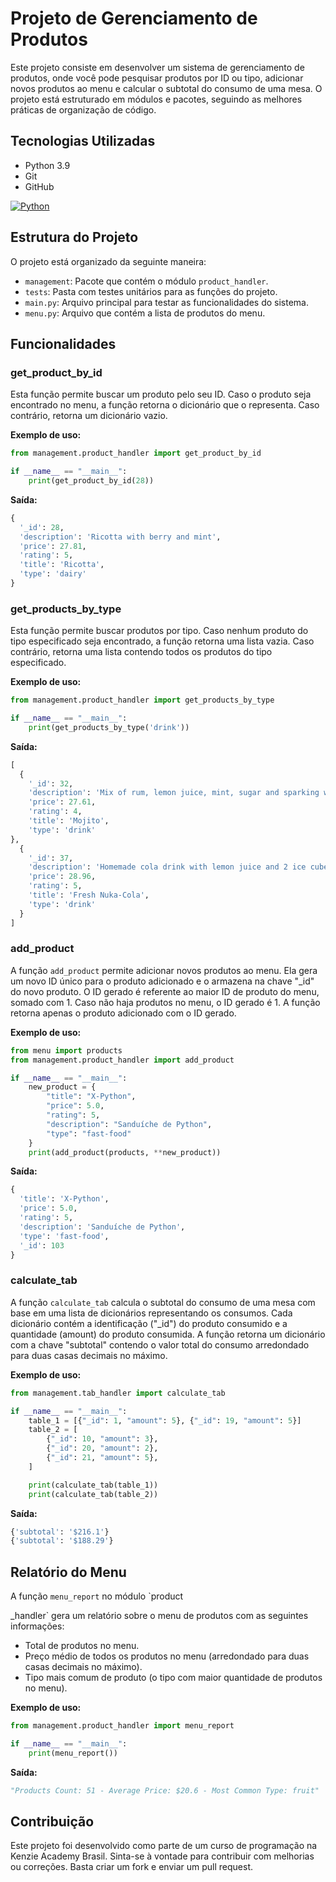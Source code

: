 # Projeto de Gerenciamento de Produtos

Este projeto consiste em desenvolver um sistema de gerenciamento de produtos, onde você pode pesquisar produtos por ID ou tipo, adicionar novos produtos ao menu e calcular o subtotal do consumo de uma mesa. O projeto está estruturado em módulos e pacotes, seguindo as melhores práticas de organização de código.

## Tecnologias Utilizadas

- Python 3.9
- Git
- GitHub

[![Python](https://img.shields.io/badge/Python-3.9-blue.svg)](https://www.python.org/downloads/release/python-390/)

## Estrutura do Projeto

O projeto está organizado da seguinte maneira:

- `management`: Pacote que contém o módulo `product_handler`.
- `tests`: Pasta com testes unitários para as funções do projeto.
- `main.py`: Arquivo principal para testar as funcionalidades do sistema.
- `menu.py`: Arquivo que contém a lista de produtos do menu.

## Funcionalidades

### get_product_by_id

Esta função permite buscar um produto pelo seu ID. Caso o produto seja encontrado no menu, a função retorna o dicionário que o representa. Caso contrário, retorna um dicionário vazio.

**Exemplo de uso:**

```python
from management.product_handler import get_product_by_id

if __name__ == "__main__":
    print(get_product_by_id(28))
```

**Saída:**

```python
{
  '_id': 28,
  'description': 'Ricotta with berry and mint',
  'price': 27.81,
  'rating': 5,
  'title': 'Ricotta',
  'type': 'dairy'
}
```

### get_products_by_type

Esta função permite buscar produtos por tipo. Caso nenhum produto do tipo especificado seja encontrado, a função retorna uma lista vazia. Caso contrário, retorna uma lista contendo todos os produtos do tipo especificado.

**Exemplo de uso:**

```python
from management.product_handler import get_products_by_type

if __name__ == "__main__":
    print(get_products_by_type('drink'))
```

**Saída:**

```python
[
  {
    '_id': 32,
    'description': 'Mix of rum, lemon juice, mint, sugar and sparking water',
    'price': 27.61,
    'rating': 4,
    'title': 'Mojito',
    'type': 'drink'
},
  {
    '_id': 37,
    'description': 'Homemade cola drink with lemon juice and 2 ice cubes',
    'price': 28.96,
    'rating': 5,
    'title': 'Fresh Nuka-Cola',
    'type': 'drink'
  }
]
```

### add_product

A função `add_product` permite adicionar novos produtos ao menu. Ela gera um novo ID único para o produto adicionado e o armazena na chave "_id" do novo produto. O ID gerado é referente ao maior ID de produto do menu, somado com 1. Caso não haja produtos no menu, o ID gerado é 1. A função retorna apenas o produto adicionado com o ID gerado.

**Exemplo de uso:**

```python
from menu import products
from management.product_handler import add_product

if __name__ == "__main__":
    new_product = {
        "title": "X-Python",
        "price": 5.0,
        "rating": 5,
        "description": "Sanduíche de Python",
        "type": "fast-food"
    }
    print(add_product(products, **new_product))
```

**Saída:**

```python
{
  'title': 'X-Python',
  'price': 5.0,
  'rating': 5,
  'description': 'Sanduíche de Python',
  'type': 'fast-food',
  '_id': 103
}
```

### calculate_tab

A função `calculate_tab` calcula o subtotal do consumo de uma mesa com base em uma lista de dicionários representando os consumos. Cada dicionário contém a identificação ("_id") do produto consumido e a quantidade (amount) do produto consumida. A função retorna um dicionário com a chave "subtotal" contendo o valor total do consumo arredondado para duas casas decimais no máximo.

**Exemplo de uso:**

```python
from management.tab_handler import calculate_tab

if __name__ == "__main__":
    table_1 = [{"_id": 1, "amount": 5}, {"_id": 19, "amount": 5}]
    table_2 = [
        {"_id": 10, "amount": 3},
        {"_id": 20, "amount": 2},
        {"_id": 21, "amount": 5},
    ]

    print(calculate_tab(table_1))
    print(calculate_tab(table_2))
```

**Saída:**

```python
{'subtotal': '$216.1'}
{'subtotal': '$188.29'}
```

## Relatório do Menu

A função `menu_report` no módulo `product

_handler` gera um relatório sobre o menu de produtos com as seguintes informações:

- Total de produtos no menu.
- Preço médio de todos os produtos no menu (arredondado para duas casas decimais no máximo).
- Tipo mais comum de produto (o tipo com maior quantidade de produtos no menu).

**Exemplo de uso:**

```python
from management.product_handler import menu_report

if __name__ == "__main__":
    print(menu_report())
```

**Saída:**

```python
"Products Count: 51 - Average Price: $20.6 - Most Common Type: fruit"
```

## Contribuição

Este projeto foi desenvolvido como parte de um curso de programação na Kenzie Academy Brasil. Sinta-se à vontade para contribuir com melhorias ou correções. Basta criar um fork e enviar um pull request.
